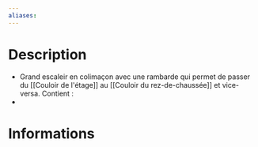 ```yaml
---
aliases:
---
```

# Description
- Grand escaleir en colimaçon avec une rambarde qui permet de passer du [[Couloir de l'étage]] au [[Couloir du rez-de-chaussée]] et vice-versa.
Contient : 
- 
# Informations

